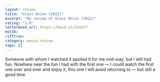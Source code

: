 ```yaml
---
layout: review
title: "Glass Onion (2022)"
excerpt: "My review of Glass Onion (2022)"
rating: "3.0"
letterboxd_url: https://boxd.it/3zUe77
mst3k:
rifftrax:
category: movie-review
tags: []
---
```


Someone with whom I watched it spoiled it for me mid-way, but I still had fun. Nowhere near the fun I had with the first one — I could watch the first one over and over and enjoy it, this one I will avoid returning to — but still a good time
